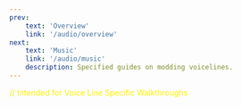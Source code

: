 ```yaml
---
prev: 
    text: 'Overview'
    link: '/audio/overview'
next: 
    text: 'Music'
    link: '/audio/music'
    description: Specified guides on modding voicelines.
---
```

<font color="#FFF000">// Intended for Voice Line Specific Walkthroughs</font>